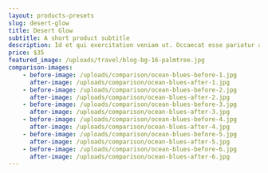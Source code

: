 ```yaml
---
layout: products-presets
slug: desert-glow
title: Desert Glow
subtitle: A short product subtitle
description: Id et qui exercitation veniam ut. Occaecat esse pariatur aliquip aliqua id duis reprehenderit qui. Culpa magna ex ea aliqua. Incididunt ullamco nostrud laboris et nisi adipisicing proident ullamco cupidatat eiusmod reprehenderit. Qui sunt enim ex deserunt nostrud. Consectetur officia in aliquip do sunt consequat sint eiusmod non proident. Occaecat id proident excepteur ut incididunt do ad minim velit duis dolor.
price: $35
featured_image: /uploads/travel/blog-bg-16-palmtree.jpg
comparison-images: 
    - before-image: /uploads/comparison/ocean-blues-before-1.jpg
      after-image: /uploads/comparison/ocean-blues-after-1.jpg
    - before-image: /uploads/comparison/ocean-blues-before-2.jpg
      after-image: /uploads/comparison/ocean-blues-after-2.jpg
    - before-image: /uploads/comparison/ocean-blues-before-3.jpg
      after-image: /uploads/comparison/ocean-blues-after-3.jpg
    - before-image: /uploads/comparison/ocean-blues-before-4.jpg
      after-image: /uploads/comparison/ocean-blues-after-4.jpg
    - before-image: /uploads/comparison/ocean-blues-before-5.jpg
      after-image: /uploads/comparison/ocean-blues-after-5.jpg
    - before-image: /uploads/comparison/ocean-blues-before-6.jpg
      after-image: /uploads/comparison/ocean-blues-after-6.jpg
---
```


